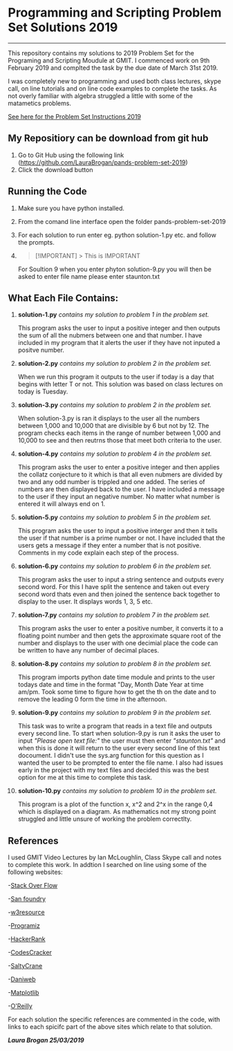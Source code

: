 # Programming and Scripting Problem Set Solutions 2019
----


This repository contains my solutions to 2019 Problem Set for the Programing and Scripting Moudule at GMIT.
I commenced work on 9th February 2019 and complted the task by the due date of March 31st 2019.

I was completely new to programming and used both class lectures, skype call, on line tutorials and on line code examples to complete the tasks.  As not overly familiar with algebra struggled a little with some of the matametics problems.

[See here for the Problem Set Instructions 2019]()

## My Repositiory can be download from git hub 
1. Go to Git Hub using the following link (https://github.com/LauraBrogan/pands-problem-set-2019)
2. Click the download button


## Running the Code
1. Make sure you have python installed.
2. From the comand line interface open the folder pands-problem-set-2019
3. For each solution to run enter eg. python solution-1.py etc. and follow the prompts.
4. > [!IMPORTANT] > This is IMPORTANT
    
    For Soultion 9 when you enter phyton solution-9.py you will then be asked to enter file name please enter staunton.txt


## What Each File Contains:

1. **solution-1.py** *contains my solution to problem 1 in the problem set.*

    This program asks the user to input a positive integer and then outputs the sum of all the nubmers between one and that number.  I have included in my program that it alerts the user if they have not inputed a positve number.

2. **solution-2.py** *contains my solution to problem 2 in the problem set.*

    When we run this program it outputs to the user if today is a day that begins with letter T or not.  This solution was based on class lectures on today is Tuesday. 

3. **solution-3.py** *contains my solution to problem 2 in the problem set.*

    When solution-3.py is ran it displays to the user all the numbers between 1,000 and 10,000 that are divisible by 6 but not by 12. The program checks each items in the range of number between 1,000 and 10,000 to see and then reutrns those that meet both criteria to the user. 

4. **solution-4.py** *contains my solution to problem 4 in the problem set.*

    This program asks the user to enter a positive integer and then applies the collatz conjecture to it which is that all even nubmers are divided by two and any odd number is trippled and one added. The series of numbers are then displayed back to the user. I have included a message to the user if they input an negative number. No matter what number is entered it will always end on 1.

5. **solution-5.py** *contains my solution to problem 5 in the problem set.*

    This program asks the user to input a positive interger and then it tells the user if that number is a prime number or not. I have included that the users gets a message if they enter a number that is not positive. Comments in my code explain each step of the process. 

6. **solution-6.py** *contains my solution to problem 6 in the problem set.*

    This program asks the user to input a string sentence and outputs every second word. 
    For this I have split the sentence and taken out every second word thats even and then joined the sentence back together to display to the user. It displays words 1, 3, 5 etc.

7. **solution-7.py** *contains my solution to problem 7 in the problem set.*

    This program asks the user to enter a positive number, it converts it to a floating point number and then gets the approximate square root of the number and displays to the user with one decimial place the code can be written to have any number of decimal places. 

8. **solution-8.py** *contains my solution to problem 8 in the problem set.*

    This program imports python date time module and prints to the user todays date and time in the format "Day, Month Date Year at time am/pm.  Took some time to figure how to get the th on the date and to remove the leading 0 form the time in the afternoon. 

9. **solution-9.py** *contains my solution to problem 9 in the problem set.*

    This task was to write a program that reads in a text file and outputs every second line.
    To start when solution-9.py is run it asks the user to input *"Please open text file:"* the user must then enter *"staunton.txt"* and when this is done it will return to the user every second line of this text docoument. I didn't use the sys.arg function for this question as I wanted the user to be prompted to enter the file name.  I also had issues early in the project with my text files and decided this was the best option for me at this time to complete this task. 

10. **solution-10.py** *contains my solution to problem 10 in the problem set.*

    This program is a plot of the function x, x^2 and 2^x in the range 0,4 which is displayed on a diagram. As mathematics not my strong point struggled and little unsure of working the problem correctlty. 
    

## References
I used GMIT Video Lectures by Ian McLoughlin, Class Skype call and notes to complete this work.
In addtion I searched on line using some of the following websites:

-[Stack Over Flow](www.stackoverflow.com)

-[San foundry](www.sanfoundry.com/)

-[w3resource](www.w3resource.com)

-[Programiz](www.programiz.com)

-[HackerRank](www.hackerrank.com)

-[CodesCracker](www.codescracker.com)

-[SaltyCrane](www.saltycrane.com)

-[Daniweb](www.daniweb.com)

-[Matplotlib](matplotlib.org)

-[O'Reilly](www.oreilly.com)

For each solution the specific references are commented in the code, with links to each spicifc part of the above sites which relate to that solution. 

***Laura Brogan 25/03/2019*** 